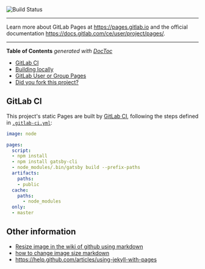 ![Build Status](https://gitlab.com/pages/gatsby/badges/master/build.svg)

---

Learn more about GitLab Pages at https://pages.gitlab.io and the official
documentation https://docs.gitlab.com/ce/user/project/pages/.

---

<!-- START doctoc generated TOC please keep comment here to allow auto update -->
<!-- DON'T EDIT THIS SECTION, INSTEAD RE-RUN doctoc TO UPDATE -->
**Table of Contents**  *generated with [DocToc](https://github.com/thlorenz/doctoc)*

- [GitLab CI](#gitlab-ci)
- [Building locally](#building-locally)
- [GitLab User or Group Pages](#gitlab-user-or-group-pages)
- [Did you fork this project?](#did-you-fork-this-project)

<!-- END doctoc generated TOC please keep comment here to allow auto update -->

## GitLab CI

This project's static Pages are built by [GitLab CI][ci], following the steps
defined in [`.gitlab-ci.yml`](.gitlab-ci.yml):

```yml
image: node

pages:
  script:
  - npm install
  - npm install gatsby-cli
  - node_modules/.bin/gatsby build --prefix-paths
  artifacts:
    paths:
    - public
  cache:
    paths:
      - node_modules
  only:
  - master
```

[ci]: https://about.gitlab.com/gitlab-ci/
[Gatsby]: https://www.gatsbyjs.org/
[install]: https://www.gatsbyjs.org/docs/
[documentation]: https://www.gatsbyjs.org/docs/
[userpages]: https://docs.gitlab.com/ce/user/project/pages/introduction.html#user-or-group-pages
[projpages]: https://docs.gitlab.com/ce/user/project/pages/introduction.html#project-pages

## Other information

- [Resize image in the wiki of github using markdown](http://stackoverflow.com/questions/24383700/resize-image-in-the-wiki-of-github-using-markdown)
- [how to change image size markdown](http://stackoverflow.com/questions/14675913/how-to-change-image-size-markdown)
- https://help.github.com/articles/using-jekyll-with-pages

